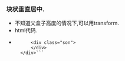 ### 块状垂直居中.
+ 不知道父盒子高度的情况下,可以用transform.
+ html代码.
+ ```<div class="box">
		<div class="son">
		</div>
	</div>```

